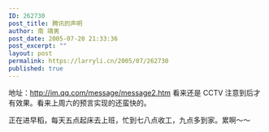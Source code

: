 ```yaml
---
ID: 262730
post_title: 腾讯的声明
author: 南 靖男
post_date: 2005-07-20 21:33:36
post_excerpt: ""
layout: post
permalink: https://larryli.cn/2005/07/262730
published: true
---
```

地址：<a href="http://im.qq.com/message/message2.htm">http://im.qq.com/message/message2.htm</a>
看来还是 CCTV 注意到后才有效果。看来上周六的预言实现的还蛮快的。

正在进早稻，每天五点起床去上班，忙到七八点收工，九点多到家。累啊～～
